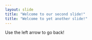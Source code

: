 ```yaml
---
layout: slide
title: "Welcome to our second slide!"
title: "Welcome to yet another slide!"
---
```


Use the left arrow to go back!